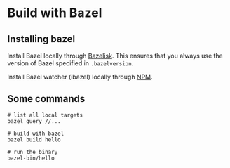 # Build with Bazel


## Installing bazel

Install Bazel locally through [Bazelisk](https://github.com/bazelbuild/bazelisk). This ensures that you always use the version of Bazel specified in `.bazelversion`.

Install Bazel watcher (ibazel) locally through [NPM](https://github.com/bazelbuild/bazel-watcher#npm).

## Some commands

```
# list all local targets
bazel query //...

# build with bazel
bazel build hello

# run the binary
bazel-bin/hello
```





